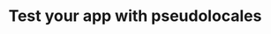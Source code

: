 ---
layout: default
title: Test your app with pseudolocales
parent: Localization
grand_parent: App resources
nav_order: 2
---